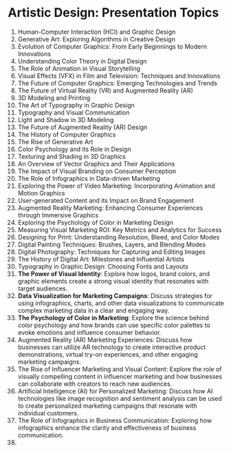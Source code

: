 # Artistic Design: Presentation Topics

1. Human-Computer Interaction (HCI) and Graphic Design
2. Generative Art: Exploring Algorithms in Creative Design
3. Evolution of Computer Graphics: From Early Beginnings to Modern Innovations
4. Understanding Color Theory in Digital Design
5. The Role of Animation in Visual Storytelling
6. Visual Effects (VFX) in Film and Television: Techniques and Innovations
7. The Future of Computer Graphics: Emerging Technologies and Trends
8. The Future of Virtual Reality (VR) and Augmented Reality (AR)
9. 3D Modeling and Printing
10. The Art of Typography in Graphic Design
11. Typography and Visual Communication
12. Light and Shadow in 3D Modeling
13. The Future of Augmented Reality (AR) Design
14. The History of Computer Graphics
15. The Rise of Generative Art
16. Color Psychology and its Role in Design
17. Texturing and Shading in 3D Graphics
18. An Overview of Vector Graphics and Their Applications
19. The Impact of Visual Branding on Consumer Perception
20. The Role of Infographics in Data-driven Marketing
21. Exploring the Power of Video Marketing: Incorporating Animation and Motion Graphics
22. User-generated Content and its Impact on Brand Engagement
23. Augmented Reality Marketing: Enhancing Consumer Experiences through Immersive Graphics
24. Exploring the Psychology of Color in Marketing Design
25. Measuring Visual Marketing ROI: Key Metrics and Analytics for Success
26. Designing for Print: Understanding Resolution, Bleed, and Color Modes
27. Digital Painting Techniques: Brushes, Layers, and Blending Modes
28. Digital Photography: Techniques for Capturing and Editing Images
29. The History of Digital Art: Milestones and Influential Artists
30. Typography in Graphic Design: Choosing Fonts and Layouts
31. **The Power of Visual Identity**: Explore how logos, brand colors, and graphic elements create a strong visual identity that resonates with target audiences.
32. **Data Visualization for Marketing Campaigns**: Discuss strategies for using infographics, charts, and other data visualizations to communicate complex marketing data in a clear and engaging way.
33. **The Psychology of Color in Marketing**: Explore the science behind color psychology and how brands can use specific color palettes to evoke emotions and influence consumer behavior.
34. Augmented Reality (AR) Marketing Experiences: Discuss how businesses can utilize AR technology to create interactive product demonstrations, virtual try-on experiences, and other engaging marketing campaigns.
35. The Rise of Influencer Marketing and Visual Content: Explore the role of visually compelling content in influencer marketing and how businesses can collaborate with creators to reach new audiences.
36. Artificial Intelligence (AI) for Personalized Marketing: Discuss how AI technologies like image recognition and sentiment analysis can be used to create personalized marketing campaigns that resonate with individual customers.
37. The Role of Infographics in Business Communication: Exploring how infographics enhance the clarity and effectiveness of business communication.
38. 






